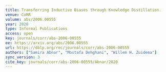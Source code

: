 ```yaml
---
title: Transferring Inductive Biases through Knowledge Distillation.
venue: CoRR
volume: abs/2006.00555
year: 2020
type: Informal Publications
access: open
key: journals/corr/abs-2006-00555
ee: https://arxiv.org/abs/2006.00555
url: https://dblp.org/rec/journals/corr/abs-2006-00555
authors: ["Samira Abnar", "Mostafa Dehghani", "Willem H. Zuidema"]
sync_version: 3
cite_key: journals/corr/abs-2006-00555/Abnar/2020
---
```

